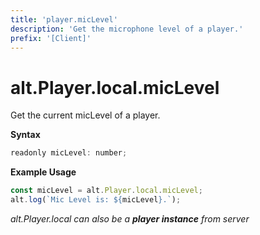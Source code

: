 ```yaml
---
title: 'player.micLevel'
description: 'Get the microphone level of a player.'
prefix: '[Client]'
---
```


# alt.Player.local.micLevel

Get the current micLevel of a player.

**Syntax**

```js
readonly micLevel: number;
```

**Example Usage**

```js
const micLevel = alt.Player.local.micLevel;
alt.log(`Mic Level is: ${micLevel}.`);
```

_alt.Player.local can also be a **player instance** from server_
